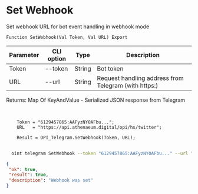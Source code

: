 ﻿---
sidebar_position: 3
---

# Set Webhook
 Set webhook URL for bot event handling in webhook mode



`Function SetWebhook(Val Token, Val URL) Export`

  | Parameter | CLI option | Type | Description |
  |-|-|-|-|
  | Token | --token | String | Bot token |
  | URL | --url | String | Request handling address from Telegram (with https:) |

  
  Returns:  Map Of KeyAndValue - Serialized JSON response from Telegram

<br/>




```bsl title="Code example"
    Token = "6129457865:AAFyzNYOAFbu...";
    URL   = "https://api.athenaeum.digital/opi/hs/twitter";

    Result = OPI_Telegram.SetWebhook(Token, URL);
```



```sh title="CLI command example"
    
  oint telegram SetWebhook --token "6129457865:AAFyzNYOAFbu..." --url "https://api.athenaeum.digital/opi/hs/twitter"

```

```json title="Result"
{
 "ok": true,
 "result": true,
 "description": "Webhook was set"
}
```
